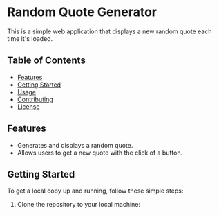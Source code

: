 # Random Quote Generator

This is a simple web application that displays a new random quote each time it's loaded.

## Table of Contents

- [Features](#features)
- [Getting Started](#getting-started)
- [Usage](#usage)
- [Contributing](#contributing)
- [License](#license)

## Features

- Generates and displays a random quote.
- Allows users to get a new quote with the click of a button.

## Getting Started

To get a local copy up and running, follow these simple steps:

1. Clone the repository to your local machine:

   
